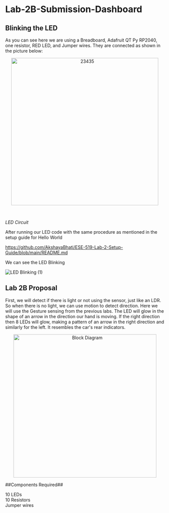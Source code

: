 # Lab-2B-Submission-Dashboard

## Blinking the LED ##

As you can see here we are using a Breadboard, Adafruit QT Py RP2040, one resistor, RED LED, and Jumper wires. They are connected as shown in the picture below: <br>

<p align = "center">

<img width="466" alt="23435" src="https://user-images.githubusercontent.com/114259992/197166327-e9269731-d65f-478a-b7ae-c55757e642a2.png">

</p>

<br>

*LED Circuit*
<br>

After running our LED code with the same procedure as mentioned in the setup guide for Hello World <br>

https://github.com/AkshayaBhati/ESE-519-Lab-2-Setup-Guide/blob/main/README.md <br>

We can see the LED Blinking <br>

<p align = "center">

![LED Blinking (1)](https://user-images.githubusercontent.com/114259992/197149426-1547e072-1e63-4e48-97d8-a94ba02519f4.gif)

</p>

## Lab 2B Proposal ##

First, we will detect if there is light or not using the sensor, just like an LDR. So when there is no light, we can use motion to detect direction. Here we will use the Gesture sensing from the previous labs. The LED will glow in the shape of an arrow in the direction our hand is moving. If the right direction then 8 LEDs will glow, making a pattern of an arrow in the right direction and similarly for the left. It resembles the car's rear indicators. <br>

<p align = "center">

<img width="453" alt="Block Diagram" src="https://user-images.githubusercontent.com/114259992/197164960-f9a14e77-9c81-410d-9ddd-b8e05f751a64.png">

</p>
##Components Required##

10 LEDs <br>
10 Resistors <br>
Jumper wires <br>
